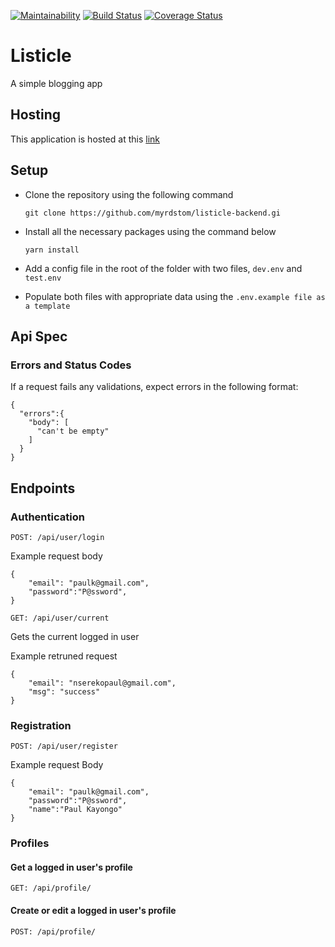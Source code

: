 [![Maintainability](https://api.codeclimate.com/v1/badges/d9eab63c8846d4b66105/maintainability)](https://codeclimate.com/github/myrdstom/listicle-backend/maintainability)
[![Build Status](https://travis-ci.org/myrdstom/listicle-backend.svg?branch=develop)](https://travis-ci.org/myrdstom/listicle-backend)
[![Coverage Status](https://coveralls.io/repos/github/myrdstom/listicle-backend/badge.svg?branch=develop)](https://coveralls.io/github/myrdstom/listicle-backend?branch=develop)
# Listicle
A simple blogging app

## Hosting

This application is hosted at this [link](https://listicle-backend.herokuapp.com/api/articles)

## Setup

 - Clone the repository using the following command
    ```
    git clone https://github.com/myrdstom/listicle-backend.gi
    ```

- Install all the necessary packages using the command below
    ```
    yarn install
    ```

- Add a config file in the root of the folder with two files, `dev.env` and `test.env`

- Populate both files with appropriate data using the `.env.example file as a template`

## Api Spec

### Errors and Status Codes

If a request fails any validations, expect errors in the following format:

```
{
  "errors":{
    "body": [
      "can't be empty"
    ]
  }
}
```
## Endpoints

### Authentication

``POST: /api/user/login``

Example request body

```
{
	"email": "paulk@gmail.com",
	"password":"P@ssword",
}
```

``GET: /api/user/current``

Gets the current logged in user

Example retruned request

```
{
    "email": "nserekopaul@gmail.com",
    "msg": "success"
}
```

### Registration
``POST: /api/user/register``

Example request Body

```
{
	"email": "paulk@gmail.com",
	"password":"P@ssword",
	"name":"Paul Kayongo"
}
```

### Profiles

#### Get a logged in user's profile
``GET: /api/profile/``

#### Create or edit a logged in user's profile
``POST: /api/profile/``
